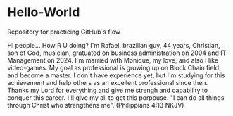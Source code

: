 # Hello-World
Repository for practicing GitHub`s flow

Hi people... How R U doing? I´m Rafael, brazilian guy, 44 years, Christian, son of God, musician, gratuated on business administration on 2004 and
IT Management on 2024. I´m married with Monique, my love, and also I like video-games. My goal as professional is growing up on Block Chain field and become
a master. I don´t have experience yet, but I´m studying for this achievement and help others as an excellent professional since then. Thanks my Lord for 
everything and give me strengh and capability to conquer this career. I´ll give my all to get this porpouse. 
"I can do all things through Christ who strengthens me". (Philippians 4:13 NKJV)
